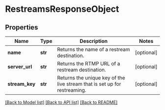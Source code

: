 # RestreamsResponseObject

## Properties
Name | Type | Description | Notes
------------ | ------------- | ------------- | -------------
**name** | **str** | Returns the name of a restream destination. | [optional] 
**server_url** | **str** | Returns the RTMP URL of a restream destination. | [optional] 
**stream_key** | **str** | Returns the unique key of the live stream that is set up for restreaming. | [optional] 

[[Back to Model list]](../README.md#documentation-for-models) [[Back to API list]](../README.md#documentation-for-api-endpoints) [[Back to README]](../README.md)


